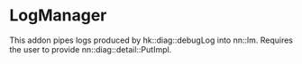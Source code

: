 # LogManager

This addon pipes logs produced by hk::diag::debugLog into nn::lm. Requires the user to provide nn::diag::detail::PutImpl.
